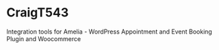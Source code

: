 # CraigT543
Integration tools for Amelia - WordPress Appointment and Event Booking Plugin and Woocommerce
